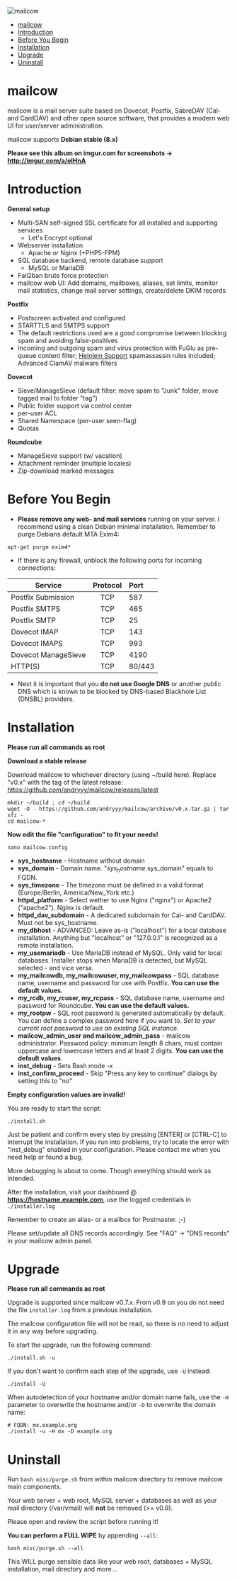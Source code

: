 <!-- START doctoc generated TOC please keep comment here to allow auto update -->
<!-- DON'T EDIT THIS SECTION, INSTEAD RE-RUN doctoc TO UPDATE -->
![mailcow](https://www.debinux.de/256.png)

- [mailcow](#mailcow)
- [Introduction](#introduction)
- [Before You Begin](#before-you-begin)
- [Installation](#installation)
- [Upgrade](#upgrade)
- [Uninstall](#uninstall)

<!-- END doctoc generated TOC please keep comment here to allow auto update -->

mailcow
=====

mailcow is a mail server suite based on Dovecot, Postfix, SabreDAV (Cal- and CardDAV) and other open source software, that provides a modern web UI for user/server administration.

mailcow supports **Debian stable (8.x)**

**Please see this album on imgur.com for screenshots -> http://imgur.com/a/elHnA**

# Introduction

**General setup**
* Multi-SAN self-signed SSL certificate for all installed and supporting services
    * Let's Encrypt optional
* Webserver installation
    * Apache or Nginx (+PHP5-FPM)
* SQL database backend, remote database support
    * MySQL or MariaDB
* Fail2ban brute force protection
* mailcow web UI: Add domains, mailboxes, aliases, set limits, monitor mail statistics, change mail server settings, create/delete DKIM records

**Postfix**
* Postscreen activated and configured
* STARTTLS and SMTPS support
* The default restrictions used are a good compromise between blocking spam and avoiding false-positives
* Incoming and outgoing spam and virus protection with FuGlu as pre-queue content filter; [Heinlein Support](https://www.heinlein-support.de/) spamassassin rules included; Advanced ClamAV malware filters

**Dovecot**
* Sieve/ManageSieve (default filter: move spam to "Junk" folder, move tagged mail to folder "tag")
* Public folder support via control center
* per-user ACL
* Shared Namespace (per-user seen-flag)
* Quotas

**Roundcube**
* ManageSieve support (w/ vacation)
* Attachment reminder (multiple locales)
* Zip-download marked messages

# Before You Begin
- **Please remove any web- and mail services** running on your server. I recommend using a clean Debian minimal installation.
Remember to purge Debians default MTA Exim4:
```
apt-get purge exim4*
``` 

- If there is any firewall, unblock the following ports for incoming connections:

| Service               | Protocol | Port   |
| -------------------   |:--------:|:-------|
| Postfix Submission    | TCP      | 587    |
| Postfix SMTPS         | TCP      | 465    |
| Postfix SMTP          | TCP      | 25     |
| Dovecot IMAP          | TCP      | 143    |
| Dovecot IMAPS         | TCP      | 993    |
| Dovecot ManageSieve   | TCP      | 4190   |
| HTTP(S)               | TCP      | 80/443 |

- Next it is important that you **do not use Google DNS** or another public DNS which is known to be blocked by DNS-based Blackhole List (DNSBL) providers.

# Installation
**Please run all commands as root**

**Download a stable release**

Download mailcow to whichever directory (using ~/build here).
Replace "v0.x" with the tag of the latest release: https://github.com/andryyy/mailcow/releases/latest
```
mkdir ~/build ; cd ~/build
wget -O - https://github.com/andryyy/mailcow/archive/v0.x.tar.gz | tar xfz -
cd mailcow-*
```

**Now edit the file "configuration" to fit your needs!**
```
nano mailcow.config
```

* **sys_hostname** - Hostname without domain
* **sys_domain** - Domain name. "$sys_hostname.$sys_domain" equals to FQDN.
* **sys_timezone** - The timezone must be defined in a valid format (Europe/Berlin, America/New_York etc.)
* **httpd_platform** - Select wether to use Nginx ("nginx") or Apache2 ("apache2"). Nginx is default.
* **httpd_dav_subdomain** - A dedicated subdomain for Cal- and CardDAV. Must not be sys_hostname.
* **my_dbhost** - ADVANCED: Leave as-is ("localhost") for a local database installation. Anything but "localhost" or "127.0.0.1" is recognized as a remote installation.
* **my_usemariadb** - Use MariaDB instead of MySQL. Only valid for local databases. Installer stops when MariaDB is detected, but MySQL selected - and vice versa.
* **my_mailcowdb, my_mailcowuser, my_mailcowpass** - SQL database name, username and password for use with Postfix. **You can use the default values.**
* **my_rcdb, my_rcuser, my_rcpass** - SQL database name, username and password for Roundcube. **You can use the default values.**
* **my_rootpw** - SQL root password is generated automatically by default. You can define a complex password here if you want to. *Set to your current root password to use an existing SQL instance*.
* **mailcow_admin_user and mailcow_admin_pass** - mailcow administrator. Password policy: minimum length 8 chars, must contain uppercase and lowercase letters and at least 2 digits. **You can use the default values**.
* **inst_debug** - Sets Bash mode -x
* **inst_confirm_proceed** - Skip "Press any key to continue" dialogs by setting this to "no"

**Empty configuration values are invalid!**

You are ready to start the script:
```
./install.sh
```
Just be patient and confirm every step by pressing [ENTER] or [CTRL-C] to interrupt the installation.
If you run into problems, try to locate the error with "inst_debug" enabled in your configuration.
Please contact me when you need help or found a bug.

More debugging is about to come. Though everything should work as intended.

After the installation, visit your dashboard @ **https://hostname.example.com**, use the logged credentials in `./installer.log`

Remember to create an alias- or a mailbox for Postmaster. ;-)

Please set/update all DNS records accordingly. See "FAQ" -> "DNS records" in your mailcow admin panel.

# Upgrade
**Please run all commands as root**

Upgrade is supported since mailcow v0.7.x. From v0.9 on you do not need the file `installer.log` from a previous installation.

The mailcow configuration file will not be read, so there is no need to adjust it in any way before upgrading.

To start the upgrade, run the following command:
```
./install.sh -u
```

If you don't want to confirm each step of the upgrade, use `-U` instead:
```
./install -U
```

When autodetection of your hostname and/or domain name fails, use the `-H` parameter to overwrite the hostname and/or `-D` to overwrite the domain name:
```
# FQDN: mx.example.org
./install -u -H mx -D example.org
```

# Uninstall
Run `bash misc/purge.sh` from within mailcow directory to remove mailcow main components.

Your web server + web root, MySQL server + databases as well as your mail directory (/var/vmail) will **not** be removed (>= v0.9).

Please open and review the script before running it!

**You can perform a FULL WIPE** by appending `--all`:

```bash misc/purge.sh --all```

This WILL purge sensible data like your web root, databases + MySQL installation, mail directory and more... 
